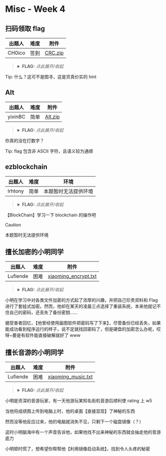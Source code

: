 # Misc - Week 4

## 扫码领取 flag

| 出题人 | 难度 | 附件 |
|-----|-----|-----|
| CH0ico | 签到 | [CRC.zip](https://github.com/project-newstar/newstar-ctf-2024/releases/download/attachment-week4/CRC.zip) |

> <details><summary><strong>FLAG:</strong> <i>点此展开/收起</i></summary>
> <code>flag{Then_d0_you_kn0w_w6at_Hanx1n_cod3_1s?}</code>
> </details>

Tip: 什么？这可不是图寻，这是货真价实的 hint

## Alt

| 出题人 | 难度 | 附件 |
|-----|-----|-----|
| yixinBC | 简单 | [Alt.zip](https://github.com/project-newstar/newstar-ctf-2024/releases/download/attachment-week4/Alt.zip) |

> <details><summary><strong>FLAG:</strong> <i>点此展开/收起</i></summary>
> <code>flag{键盘流量_with_alt_和窗户_15_5o0OO0o_酷}</code>
> </details>

你真的没在打数字？

Tip: flag 包含非 ASCII 字符，且语义较为通顺

## ezblockchain

| 出题人 | 难度 | 环境 |
|-----|-----|-----|
| lrhtony | 简单 | 本题暂时无法提供环境 |

> <details><summary><strong>FLAG:</strong> <i>点此展开/收起</i></summary>
> <code>flag{b10ckch@1n_15_r3@lly_1nt3r35t1ng!}</code>
> </details>

【BlockChain】学习一下 blockchain 的操作吧

> [!CAUTION]
>
> 本题暂时无法提供环境

## 擅长加密的小明同学

| 出题人 | 难度 | 附件 |
|-----|-----|-----|
| Lufiende | 困难 | [xiaoming_encrypt.txt](https://github.com/project-newstar/newstar-ctf-2024/releases/download/attachment-week4/xiaoming_encrypt.txt) |

> <details><summary><strong>FLAG:</strong> <i>点此展开/收起</i></summary>
> <code>flag{5ZCb44Gv5Y+W6K+B5pys5b2T44Gr5LiK5omL}</code>
> </details>

小明在学习中对各类文件加密的方式起了浓厚的兴趣，并把自己珍贵资料和 Flag 进行了套娃式加密。然而，他却在某天的凌晨三点选择了重装系统，本来他就记不住自己的密码，还丢失了备份密钥……

据受害者回忆，【他曾经使用画图软件把密码写了下来】，尽管备份已经丢失，如果能成功看到程序运行的样子，说不定就找回密码了，但是硬盘的加密怎么办呢，哎呀~要是有软件能直接破解就好了 www

## 擅长音游的小明同学

| 出题人 | 难度 | 附件 |
|-----|-----|-----|
| Lufiende | 困难 | [xiaoming_music.txt](https://github.com/project-newstar/newstar-ctf-2024/releases/download/attachment-week4/xiaoming_music.txt) |

> <details><summary><strong>FLAG:</strong> <i>点此展开/收起</i></summary>
> <code>flag{wowgoodfzforensics}</code>
> </details>

小明是资深的音游玩家，有一天他游玩某知名街机音游后顺利使 rating 上 w5

当他将成绩图上传到电脑上时，他的桌面【直接显现】了神秘的东西

然而没等他反应过来，他的电脑就消失不见，只剩下一个磁盘镜像（？）

这时小明脑海中有一个声音告诉他，如果他找不出来神秘的东西就会抽走他的音游底力

小明顿时慌了，想希望你帮帮他【利用镜像启动系统】，找到令人头疼的秘密
